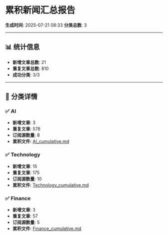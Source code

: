 # 累积新闻汇总报告

**生成时间**: 2025-07-21 08:33
**分类总数**: 3

---

## 📊 统计信息

- **新增文章总数**: 21
- **重复文章总数**: 810
- **成功分类**: 3/3

---

## 📂 分类详情

### ✅ AI
- **新增文章**: 3
- **重复文章**: 578
- **订阅源数量**: 8
- **累积文件**: [AI_cumulative.md](./AI_cumulative.md)

### ✅ Technology
- **新增文章**: 15
- **重复文章**: 175
- **订阅源数量**: 10
- **累积文件**: [Technology_cumulative.md](./Technology_cumulative.md)

### ✅ Finance
- **新增文章**: 3
- **重复文章**: 57
- **订阅源数量**: 5
- **累积文件**: [Finance_cumulative.md](./Finance_cumulative.md)
